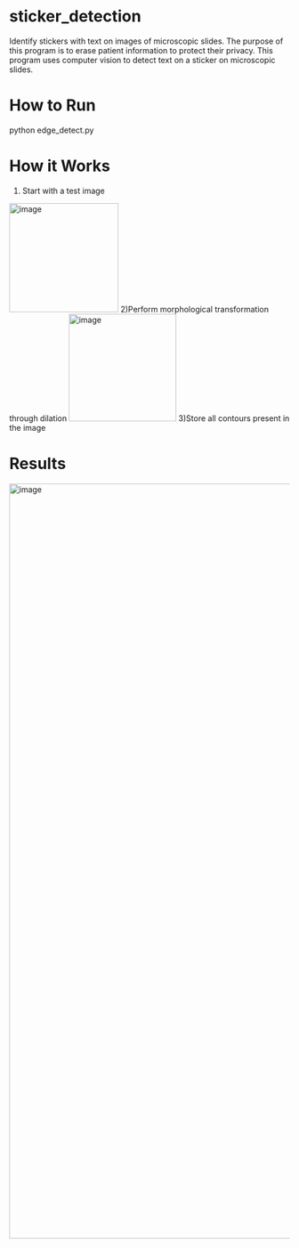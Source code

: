 # sticker_detection
Identify stickers with text on images of microscopic slides. 
The purpose of this program is to erase patient information to protect their privacy. This program uses computer vision to detect text on a sticker on microscopic slides.

# How to Run
python edge_detect.py

# How it Works
1) Start with a test image
<img width="196" alt="image" src="https://user-images.githubusercontent.com/30853467/214160013-18b1e848-e37b-478d-88ed-c6f73723f822.png">
2)Perform morphological transformation through dilation
<img width="193" alt="image" src="https://user-images.githubusercontent.com/30853467/214160236-35282394-d7ac-4b4b-b549-064fb10b0d67.png">
3)Store all contours present in the image



# Results
<img width="1357" alt="image" src="https://user-images.githubusercontent.com/30853467/214158965-025f8a1d-6d8f-450b-8c41-5e54ff3bbdcd.png">

